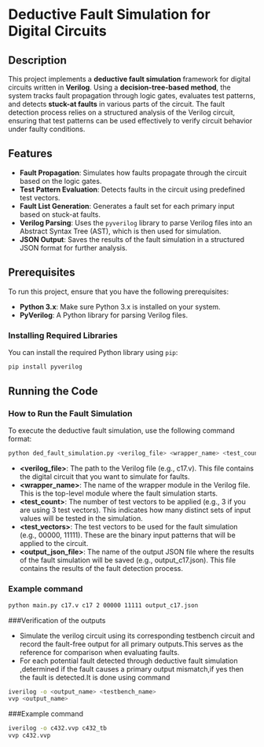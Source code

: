 # Deductive Fault Simulation for Digital Circuits

## Description
This project implements a **deductive fault simulation** framework for digital circuits written in **Verilog**. Using a **decision-tree-based method**, the system tracks fault propagation through logic gates, evaluates test patterns, and detects **stuck-at faults** in various parts of the circuit. The fault detection process relies on a structured analysis of the Verilog circuit, ensuring that test patterns can be used effectively to verify circuit behavior under faulty conditions.

## Features
- **Fault Propagation**: Simulates how faults propagate through the circuit based on the logic gates.
- **Test Pattern Evaluation**: Detects faults in the circuit using predefined test vectors.
- **Fault List Generation**: Generates a fault set for each primary input based on stuck-at faults.
- **Verilog Parsing**: Uses the `pyverilog` library to parse Verilog files into an Abstract Syntax Tree (AST), which is then used for simulation.
- **JSON Output**: Saves the results of the fault simulation in a structured JSON format for further analysis.

## Prerequisites

To run this project, ensure that you have the following prerequisites:

- **Python 3.x**: Make sure Python 3.x is installed on your system.
- **PyVerilog**: A Python library for parsing Verilog files.

### Installing Required Libraries

You can install the required Python library using `pip`:

```bash
pip install pyverilog
```

## Running the Code

### How to Run the Fault Simulation

To execute the deductive fault simulation, use the following command format:

```bash
python ded_fault_simulation.py <verilog_file> <wrapper_name> <test_count> <test_vectors> <output_json_file>
```
- **<verilog_file>**: The path to the Verilog file (e.g., c17.v). This file contains the digital circuit that you want to simulate for faults.
- **<wrapper_name>**: The name of the wrapper module in the Verilog file. This is the top-level module where the fault simulation starts.
- **<test_count>**: The number of test vectors to be applied (e.g., 3 if you are using 3 test vectors). This indicates how many distinct sets of input values will be tested in the simulation.
- **<test_vectors>**: The test vectors to be used for the fault simulation (e.g., 00000, 11111). These are the binary input patterns that will be applied to the circuit.
- **<output_json_file>**: The name of the output JSON file where the results of the fault simulation will be saved (e.g., output_c17.json). This file contains the results of the fault detection process.
### Example command
```bash
python main.py c17.v c17 2 00000 11111 output_c17.json
```

###Verification of the outputs
- Simulate the verilog circuit using its corresponding testbench circuit and record the fault-free output for all primary outputs.This serves as the reference for comparison when evaluating faults.
- For each potential fault detected through deductive fault simulation ,determined if the fault causes a primary output mismatch,if yes then the fault is detected.It is done using command
```bash
iverilog -o <output_name> <testbench_name>
vvp <output_name>
```
###Example command
```bash
iverilog -o c432.vvp c432_tb
vvp c432.vvp
```

